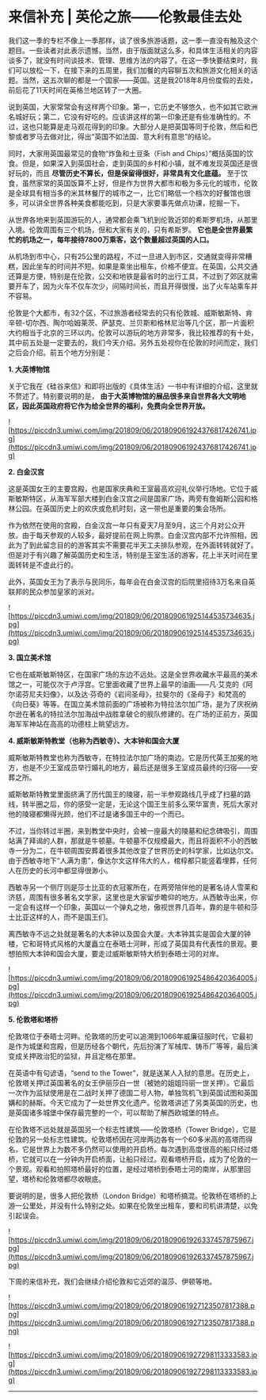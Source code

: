 # 来信补充 | 英伦之旅——伦敦最佳去处

我们这一季的专栏不像上一季那样，谈了很多旅游话题，这一季一直没有触及这个题目。一些读者对此表示遗憾，当然，由于版面就这么多，和具体生活相关的内容谈多了，就没有时间谈技术、管理、思维方法的内容了。在这一季快要结束时，我们可以放松一下，在接下来的五周里，我们加餐的内容聊五次和旅游文化相关的话题。当然，这五次聊的都是一个国家——英国。这是我2018年8月份度假的去处，前后花了11天时间在英格兰地区转了一大圈。

说到英国，大家常常会有这样两个印象。第一，它历史不够悠久，也不如其它欧洲名城好玩；第二，它没有好吃的。应该讲这样的第一印象还是有些准确性的。不过，这也只能算是走马观花得到的印象。大部分人是把英国等同于伦敦，然后和巴黎或者罗马去做对比，得出“英国不如法国、意大利有意思”的结论。

同时，大家用英国最常见的食物“炸鱼和土豆条（Fish and Chips）”概括英国的饮食。但是，如果深入到英国社会，走到英国的乡村和小镇，就不难发现英国还是很好玩的，而且 **尽管历史不算长，但是保留得很好，非常具有文化底蕴。** 至于饮食，虽然家常的英国饭算不上好，但是作为世界大都市和极为多元化的城市，伦敦是全球具有相当多的米其林餐厅的城市之一，比它们略低一个档次的好餐馆也很多，可以讲全世界各种美食都能吃到，只是大家要事先做点功课，挖掘一下。

从世界各地来到英国游玩的人，通常都会乘飞机到伦敦近郊的希斯罗机场，从那里入境。伦敦周围有三个机场，但和大家有关的，只有希斯罗。 **它也是全世界最繁忙的机场之一，每年接待7800万乘客，这个数量超过英国的人口。**

从机场到市中心，只有25公里的路程，不过一旦进入到市区，交通就变得非常糟糕，因此坐车的时间并不短。如果是乘坐出租车，价格不便宜。在英国，公共交通还算是方便，特别是在伦敦，公交和地铁是最省时的出行工具，不过到了郊区就需要开车了，因为火车不仅车次少，间隔时间长，而且开得很慢，出了火车站乘车并不容易。

伦敦是个大都市，有32个区，不过旅游者经常去的只有伦敦城、威斯敏斯特、肯辛顿-切尔西、陶尔哈姆莱茨、萨瑟克、兰贝斯和格林尼治等几个区，那一片面积大约相当于北京的三环以内。伦敦可以游玩的地方非常多，我比较推荐的有十处，其中前五处是一定要去的，我们今天介绍。另外五处视你在伦敦的时间而定，我们之后会介绍。前五个地方分别是：

 **1. 大英博物馆**

关于它我在《硅谷来信》和即将出版的《具体生活》一书中有详细的介绍，这里就不赘述了。特别要说明的是， **由于大英博物馆的展品很多来自世界各大文明地区，因此英国政府将它作为给全世界的福利，免费向全世界开放。**

![https://piccdn3.umiwi.com/img/201809/06/201809061924376817426741.jpg](https://piccdn3.umiwi.com/img/201809/06/201809061924376817426741.jpg)

 **2. 白金汉宫**

这是英国女王的主要宫殿，也是国家庆典和王室最高欢迎礼仪举行场地。它位于威斯敏斯特区，从海军军部大楼到白金汉宫之间是国家广场，两旁有詹姆斯公园和格林公园。在英国历史上的欢庆或危机时刻，这一带也是重要的集会场所。

作为依然在使用的宫殿，白金汉宫一年只有夏天7月至9月，这三个月对公众开放。由于每天参观的人较多，最好提前在网上购票。白金汉宫内部不允许照相，因此为了到此留念目的的游客其实不需要花半天工夫排队参观，在外面转转就好了。但是对于有兴趣了解英国历史和生活，特别是王室生活的游客，花上半天时间在里面转转是不虚此行的。

此外，英国女王为了表示与民同乐，每年会在白金汉宫的后院里招待3万名来自英联邦的民众参加皇家的派对。

![https://piccdn3.umiwi.com/img/201809/06/201809061925144535734635.jpg](https://piccdn3.umiwi.com/img/201809/06/201809061925144535734635.jpg)

 **3. 国立美术馆**

它也在威斯敏斯特区，在国家广场的东边不远处。这是全世界收藏水平最高的美术馆之一，可能仅次于卢浮宫。它里面收藏了世界上最早的油画——凡·艾克的《阿尔诺芬尼夫妇像》，以及达·芬奇的《岩间圣母》，拉斐尔的《圣母子》和梵高的《向日葵》等等。在国立美术馆前面的广场被称为特拉法尔加广场，是为了庆祝纳尔逊在著名的特拉法尔加海战中战胜拿破仑的舰队修建的。在广场的正前方，英国海军军神站在高高的功德柱上眺望远方。

 **4. 威斯敏斯特教堂（也称为西敏寺）、大本钟和国会大厦**

威斯敏斯特教堂也称为西敏寺，在特拉法尔加广场的南边。它是历代英王加冕的地方，也是不少王室成员举行婚礼的地方，最后还是很多王室成员最终的归宿——安葬之所。

威斯敏斯特教堂里面挤满了历代国王的陵寝，前一半参观路线几乎成了扫墓的路线，转半圈之后，你的感受一定是，无论这个国王生前多么荣华富贵，死后大家对他的陵寝都懒得光顾，他们不过是诸多国王中的一个而已。

不过，当你转过半圈，来到教堂中央时，会被一座最大的陵墓和纪念碑吸引，周围站满了拜谒的人群，那就是牛顿墓。牛顿墓不仅规模最大，而且将面积不小的西敏寺一分为二，在牛顿周围安葬着很多其他改变了世界历史的科学家，比如达尔文。由于西敏寺地下“人满为患”，像达尔文这样伟大的人，棺椁都只能竖着埋葬，任何人在历史的长河中都显得很渺小。

西敏寺另一个侧厅则是莎士比亚的衣冠冢所在，在两旁陪伴他的是著名诗人雪莱和济慈，周围有很多著名文学家，这里也是大家留步瞻仰的地方。从西敏寺出来，你一定会有这样一个印象，英国以一个弹丸之地，傲视世界几百年，靠的是牛顿和莎士比亚这样的人，而不是国王们。

离西敏寺不远之处就是著名的大本钟以及国会大厦。大本钟其实是国会大厦的钟楼，它和哥特式风格的大厦矗立在泰晤士河畔，形成了英国具有代表性的景观。要想拍照大本钟和国会大厦，要走过威斯敏斯特大桥到泰晤士河的对岸。

![https://piccdn3.umiwi.com/img/201809/06/201809061925486420364005.jpg](https://piccdn3.umiwi.com/img/201809/06/201809061925486420364005.jpg)

 **5. 伦敦塔和塔桥**

伦敦塔位于泰晤士河畔。伦敦塔的历史可以追溯到1066年威廉征服时代，它最初是作为城堡和宫殿，但是历经各个朝代，先后扮演了军械库、铸币厂等等，最后演变成关押政治犯的监狱，并且定格在那里。

在英语中有句谚语，“send to the Tower”，就是送某人入狱的意思。在历史上，伦敦塔关押过英国著名的女王伊丽莎白一世（被她的姐姐玛丽一世关押）。它最后一次作为监狱使用是在二战时关押了德国二号人物，单独驾机飞到英国试图和英国媾和的赫斯。今天它成为了一处世界文化遗产。伦敦塔讲述了另类英国的历史，也是英国诸多城堡中保存最完整的一个，可以帮助了解西欧城堡的特点。

在伦敦塔不远处就是英国另一个标志性建筑——伦敦塔桥（Tower Bridge），它是伦敦的另一处标志性建筑。伦敦塔桥因在河岸两边各有一个60多米高的高塔而得名，它是世界上为数不多仍然可以使用的开启桥。每次遇到高度很高的船只经过塔桥，它就可以在一分钟内开启桥面，让船只经过。观看塔桥开启，成为了伦敦的一个景观。观看和拍照塔桥最好的位置，是经过塔桥到泰晤士河的南岸，从那里回望，塔桥和伦敦塔都尽收眼底。

要说明的是，很多人把伦敦桥（London Bridge）和塔桥搞混。伦敦桥在塔桥的上游一公里处，并没有什么特别之处。如果在伦敦坐出租车，要和司机讲清楚，以免引起误会。

![https://piccdn3.umiwi.com/img/201809/06/201809061926337457875967.jpg](https://piccdn3.umiwi.com/img/201809/06/201809061926337457875967.jpg)

下周的来信补充，我们会继续介绍伦敦和它近郊的温莎、伊顿等地。

![https://piccdn3.umiwi.com/img/201809/06/201809061927123507817388.png](https://piccdn3.umiwi.com/img/201809/06/201809061927123507817388.png)

![https://piccdn3.umiwi.com/img/201809/06/201809061927298113333583.jpg](https://piccdn3.umiwi.com/img/201809/06/201809061927298113333583.jpg)

---
